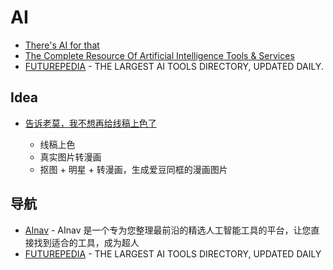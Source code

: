 # AI

- [There's AI for that](https://theresanaiforthat.com/)
- [The Complete Resource Of Artificial Intelligence Tools & Services](https://allthingsai.com/)
- [FUTUREPEDIA](https://www.futurepedia.io) - THE LARGEST AI TOOLS DIRECTORY, UPDATED DAILY.

## Idea

- [告诉老莫，我不想再给线稿上色了](https://mp.weixin.qq.com/s/LcdY0nj9c1Zuwl3YLOrcGQ)

    - 线稿上色
    - 真实图片转漫画
    - 抠图 + 明星 + 转漫画，生成爱豆同框的漫画图片

## 导航

- [AInav](https://www.ainav.cn/) - AInav 是一个专为您整理最前沿的精选人工智能工具的平台，让您直接找到适合的工具，成为超人
- [FUTUREPEDIA](https://www.futurepedia.io) - THE LARGEST AI TOOLS DIRECTORY, UPDATED DAILY
